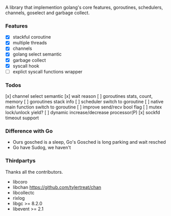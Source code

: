A library that implemention golang's core features,
goroutines, schedulers, channels, goselect and garbage collect.

### Features

* [x] stackful coroutine
* [x] multiple threads
* [x] channels
* [x] golang select semantic
* [x] garbage collect
* [x] syscall hook
* [ ] explict syscall functions wrapper

### Todos

[x] channel select semantic
[x] wait reason
[ ] goroutines stats, count, memory
[ ] goroutines stack info
[ ] scheduler switch to goroutine
[ ] native main function switch to goroutine
[ ] improve send/recv bool flag
[ ] mutex lock/unlock yield?
[ ] dynamic increase/decrease processor(P)
[x] sockfd timeout support

### Difference with Go
* Ours gosched is a sleep, Go's Gosched is long parking and wait resched
* Go have Sudog, we haven't

### Thirdpartys

Thanks all the contributors.

* libcoro 
* libchan https://github.com/tylertreat/chan
* libcollectc
* rixlog
* libgc >= 8.2.0
* libevent >= 2.1
